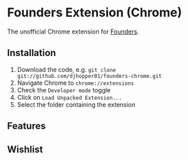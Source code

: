 # Founders Extension (Chrome)

The unofficial Chrome extension for [Founders](http://atfounders.com).

## Installation
1. Download the code, e.g. `git clone git://github.com/djhopper01/founders-chrome.git`
2. Navigate Chrome to `chrome://extensions`
3. Check the `Developer mode` toggle
4. Click on `Load Unpacked Extension...`
5. Select the folder containing the extension

## Features

## Wishlist